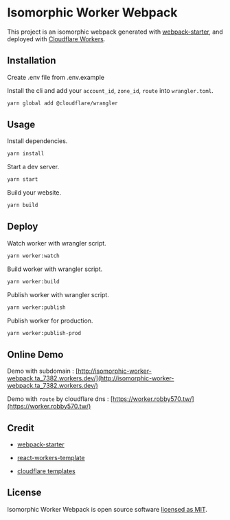 # Isomorphic Worker Webpack

This project is an isomorphic webpack generated with [webpack-starter](https://github.com/wbkd/webpack-starter), and deployed with [Cloudflare Workers](https://www.cloudflare.com/zh-tw/products/cloudflare-workers/).

## Installation

Create .env file from .env.example

Install the cli and add your `account_id`, `zone_id`, `route` into `wrangler.toml`.

```sh
yarn global add @cloudflare/wrangler
```

## Usage

Install dependencies.

```sh
yarn install
```

Start a dev server.

```sh
yarn start
```

Build your website.

```sh
yarn build
```

## Deploy

Watch worker with wrangler script.

```sh
yarn worker:watch
```

Build worker with wrangler script.

```sh
yarn worker:build
```

Publish worker with wrangler script.

```sh
yarn worker:publish
```

Publish worker for production.

```sh
yarn worker:publish-prod
```

## Online Demo

Demo with subdomain : [http://isomorphic-worker-webpack.ta_7382.workers.dev/](http://isomorphic-worker-webpack.ta_7382.workers.dev/)

Demo with `route` by cloudflare dns : [https://worker.robby570.tw/](https://worker.robby570.tw/)

## Credit

- [webpack-starter](https://github.com/wbkd/webpack-starter)

- [react-workers-template](https://github.com/cloudflare/react-workers-template)

- [cloudflare templates](https://developers.cloudflare.com/workers/templates/)

## License

Isomorphic Worker Webpack is open source software [licensed as MIT](https://github.com/explooosion/isomorphic-worker-webpack/blob/master/LICENSE).